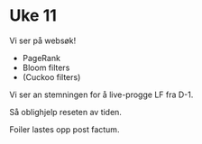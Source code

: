 # Uke 11

Vi ser på websøk!

- PageRank
- Bloom filters
- (Cuckoo filters)

Vi ser an stemningen for å live-progge LF fra D-1.

Så oblighjelp reseten av tiden.

Foiler lastes opp post factum.

